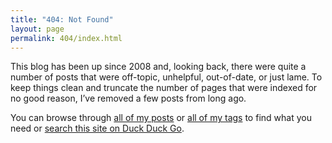 ```yaml
---
title: "404: Not Found"
layout: page
permalink: 404/index.html
---
```


This blog has been up since 2008 and, looking back, there were quite a number of posts that were off-topic, unhelpful, out-of-date, or just lame. To keep things clean and truncate the number of pages that were indexed for no good reason, I’ve removed a few posts from long ago.

You can browse through [all of my posts](/archives/all/) or [all of my tags](/archives/tags/) to find what you need or [search this site on Duck Duck Go](https://duckduckgo.com/?q=site%3Ajoshcanhelp.com).
